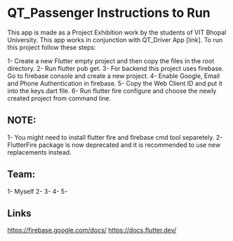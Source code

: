 # QT_Passenger Instructions to Run

This app is made as a Project Exhibition work by the students of VIT Bhopal University.
This app works in conjunction with QT_Driver App [link]. To run this project follow these steps:

1- Create a new Flutter empty project and then copy the files in the root directory.
2- Run flutter pub get.
3- For backend this project uses firebase. Go to firebase console and create a new project.
4- Enable Google, Email and Phone Authentication in firebase.
5- Copy the Web Client ID and put it into the keys.dart file.
6- Run flutter fire configure and choose the newly created project from command line.

## NOTE: 
1- You might need to install flutter fire and firebase cmd tool separetely.
2- FlutterFire package is now deprecated and it is recommended to use new replacements instead.

## Team:
1- Myself
2- 
3- 
4- 
5- 

## Links
https://firebase.google.com/docs/
https://docs.flutter.dev/
